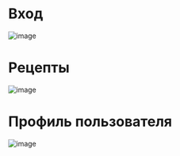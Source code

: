 # Вход

![image](https://github.com/lonagraf/ProperNutritionApp/assets/122952983/70d14e06-0911-44d6-895b-1e0622df05cc)


# Рецепты

![image](https://github.com/lonagraf/ProperNutritionApp/assets/122952983/272936a1-0e16-4a4b-82df-1b01decdf76b)

# Профиль пользователя

![image](https://github.com/lonagraf/ProperNutritionApp/assets/122952983/c99ccc10-6c92-418a-a7af-1e1b1a1da586)
